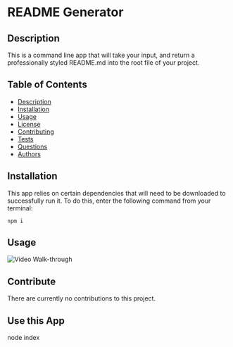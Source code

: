 # README Generator
## Description 
 This is a command line app that will take your input, and return a professionally styled README.md into the root file of your project.
## Table of Contents

- [Description](#description)
- [Installation](#installation)
- [Usage](#usage)
- [License](#license)
- [Contributing](#contributing)
- [Tests](#tests)
- [Questions](#questions)
- [Authors](#authors)
## Installation 
 This app relies on certain dependencies that will need to be downloaded to successfully run it. To do this, enter the following command from your terminal:
```
npm i
```
## Usage
![Video Walk-through](./walkthrough.gif)
## Contribute
There are currently no contributions to this project.
## Use this App
 node index

